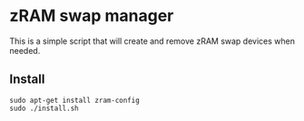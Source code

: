 # zRAM swap manager

This is a simple script that will create and remove zRAM swap devices when needed.

## Install

```shell
sudo apt-get install zram-config
sudo ./install.sh
```
